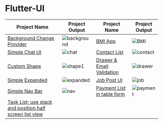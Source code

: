 # Flutter-UI

| Project  Name  | Project Output | Project  Name  | Project Output |
| ------------- | ------------- | ------------- | ------------- |
| [Background Change Provider](https://github.com/SimantoTareq/Flutter-UI/tree/main/background_chnage_provider)  | ![background](https://user-images.githubusercontent.com/40123885/222338045-bf7a00fa-8355-4c3f-8793-c20444610053.gif)|[BMI App](https://github.com/SimantoTareq/Flutter-UI/tree/main/bmi_app)|![BMI](https://user-images.githubusercontent.com/40123885/222338891-4ce60cd3-f383-4726-ac8f-7842bbdb4825.gif)|
| [Simple Chat UI](https://github.com/SimantoTareq/Flutter-UI/tree/main/chat_ui)  |  ![chat](https://user-images.githubusercontent.com/40123885/222339672-24b20c31-8fdf-465a-b983-eb3f4033be0c.gif)| [Contact List](https://github.com/SimantoTareq/Flutter-UI/tree/main/contact_list) |![contact](https://user-images.githubusercontent.com/40123885/222340307-6249e90c-3eea-4a46-a42c-3955f6b690f2.gif)|
|[Custom Shape](https://github.com/SimantoTareq/Flutter-UI/tree/main/custom_shape)| ![shape1](https://user-images.githubusercontent.com/40123885/222341280-547092dd-ac6b-4c81-813c-3dd78ee26d78.PNG)|[Drawer & Email Validation](https://github.com/SimantoTareq/Flutter-UI/tree/main/drawer)|![drawer](https://user-images.githubusercontent.com/40123885/222348498-a1d20830-e1b4-49cf-9f9c-918339f5ec44.gif)|
|[Simple Expanded](https://github.com/SimantoTareq/Flutter-UI/tree/main/expanded)|![expanded](https://user-images.githubusercontent.com/40123885/222349440-c8149973-9a90-46b9-aa57-2e182c4ad158.PNG)|[Job Post UI](https://github.com/SimantoTareq/Flutter-UI/tree/main/job_ui)| ![job](https://user-images.githubusercontent.com/40123885/222350321-8e479260-f579-4904-8e14-a47ece5c6af5.gif)|
|[Simple Nav Bar](https://github.com/SimantoTareq/Flutter-UI/tree/main/nav_bar)| ![nav](https://user-images.githubusercontent.com/40123885/222351182-041bcf2a-1557-4f21-b4f1-afd70cbb8b97.gif)|[Payment List in table form](https://github.com/SimantoTareq/Flutter-UI/tree/main/payment_list)|![payment](https://user-images.githubusercontent.com/40123885/222351727-ea4ce577-7f27-455a-8d2a-800cf1489370.PNG)|
|[Task List: use stack and position,half screen list view](https://github.com/SimantoTareq/Flutter-UI/tree/main/task_list)| |||

